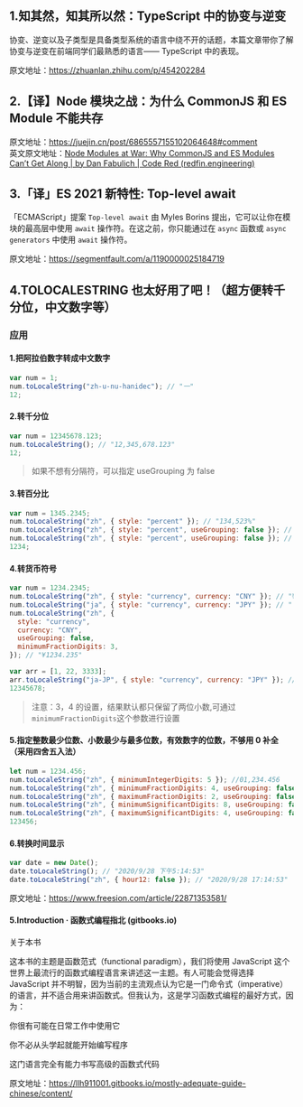 ## 1.知其然，知其所以然：TypeScript 中的协变与逆变

协变、逆变以及子类型是具备类型系统的语言中绕不开的话题，本篇文章带你了解协变与逆变在前端同学们最熟悉的语言—— TypeScript 中的表现。

原文地址：https://zhuanlan.zhihu.com/p/454202284

## 2.【译】Node 模块之战：为什么 CommonJS 和 ES Module 不能共存

原文地址：https://juejin.cn/post/6865557155102064648#comment   
英文原文地址：[Node Modules at War: Why CommonJS and ES Modules Can’t Get Along | by Dan Fabulich | Code Red (redfin.engineering)](https://redfin.engineering/node-modules-at-war-why-commonjs-and-es-modules-cant-get-along-9617135eeca1)

## 3.「译」ES 2021 新特性: Top-level await

「ECMAScript」提案 `Top-level await` 由 Myles Borins 提出，它可以让你在模块的最高层中使用 `await` 操作符。在这之前，你只能通过在 `async` 函数或 `async generators` 中使用 `await` 操作符。

原文地址：https://segmentfault.com/a/1190000025184719

## 4.TOLOCALESTRING 也太好用了吧！（超方便转千分位，中文数字等）

### 应用

#### 1.把阿拉伯数字转成中文数字

```js
var num = 1;
num.toLocaleString("zh-u-nu-hanidec"); // "一"
12;
```

#### 2.转千分位

```js
var num = 12345678.123;
num.toLocaleString(); // "12,345,678.123"
12;
```

> 如果不想有分隔符，可以指定 useGrouping 为 false

#### 3.转百分比

```js
var num = 1345.2345;
num.toLocaleString("zh", { style: "percent" }); // "134,523%"
num.toLocaleString("zh", { style: "percent", useGrouping: false }); // "134523%"
num.toLocaleString("zh", { style: "percent", useGrouping: false }); // "134523%"
1234;
```

#### 4.转货币符号

```js
var num = 1234.2345;
num.toLocaleString("zh", { style: "currency", currency: "CNY" }); // "¥1,234.23"
num.toLocaleString("ja", { style: "currency", currency: "JPY" }); // "￥1,234"
num.toLocaleString("zh", {
  style: "currency",
  currency: "CNY",
  useGrouping: false,
  minimumFractionDigits: 3,
}); // "¥1234.235"

var arr = [1, 22, 3333];
arr.toLocaleString("ja-JP", { style: "currency", currency: "JPY" }); // ￥1,￥22,￥3,333
12345678;
```

> 注意：3，4 的设置，结果默认都只保留了两位小数,可通过`minimumFractionDigits`这个参数进行设置

#### 5.指定整数最少位数、小数最少与最多位数，有效数字的位数，不够用 0 补全 （采用四舍五入法）

```js
let num = 1234.456;
num.toLocaleString("zh", { minimumIntegerDigits: 5 }); //01,234.456
num.toLocaleString("zh", { minimumFractionDigits: 4, useGrouping: false }); //1234.4560
num.toLocaleString("zh", { maximumFractionDigits: 2, useGrouping: false }); //1234.46
num.toLocaleString("zh", { minimumSignificantDigits: 8, useGrouping: false }); //1234.4560
num.toLocaleString("zh", { maximumSignificantDigits: 4, useGrouping: false }); //1234
123456;
```

#### 6.转换时间显示

```javascript
var date = new Date();
date.toLocaleString(); // "2020/9/28 下午5:14:53"
date.toLocaleString("zh", { hour12: false }); // "2020/9/28 17:14:53"
```

原文地址：https://www.freesion.com/article/22871353581/

#### 5.Introduction · 函数式编程指北 (gitbooks.io)

关于本书

这本书的主题是函数范式（functional paradigm），我们将使用 JavaScript 这个世界上最流行的函数式编程语言来讲述这一主题。有人可能会觉得选择 JavaScript 并不明智，因为当前的主流观点认为它是一门命令式（imperative）的语言，并不适合用来讲函数式。但我认为，这是学习函数式编程的最好方式，因为：

你很有可能在日常工作中使用它

你不必从头学起就能开始编写程序

这门语言完全有能力书写高级的函数式代码

原文地址：https://llh911001.gitbooks.io/mostly-adequate-guide-chinese/content/
